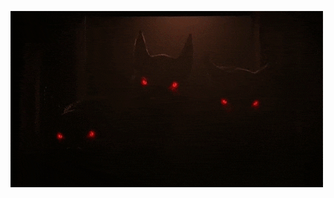 
![image](https://github.com/RootAccessHacker/RootAccessHacker/blob/bb4cf6b8b610c8bb9dffb76ed8ea8ceed453b956/cerberus.gif)
<!--
### Hi there 👋

**RootAccessHacker/RootAccessHacker** is a ✨ _special_ ✨ repository because its `README.md` (this file) appears on your GitHub profile.

Here are some ideas to get you started:

- 🔭 I’m currently working on ...
- 🌱 I’m currently learning ...
- 👯 I’m looking to collaborate on ...
- 🤔 I’m looking for help with ...
- 💬 Ask me about ...
- 📫 How to reach me: ...
- 😄 Pronouns: ...
- ⚡ Fun fact: ...
-->
